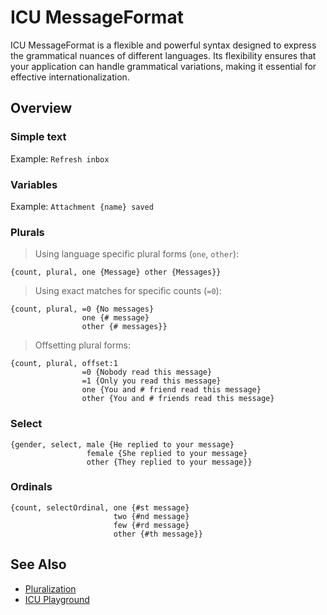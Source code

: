 # ICU MessageFormat

ICU MessageFormat is a flexible and powerful syntax designed to express the grammatical nuances of different languages. Its flexibility ensures that your application can handle grammatical variations, making it essential for effective internationalization.

## Overview

### Simple text

Example: `Refresh inbox`

### Variables

Example: `Attachment {name} saved`

### Plurals

> Using language specific plural forms (`one`, `other`):

```icu-message-format
{count, plural, one {Message} other {Messages}}
```

> Using exact matches for specific counts (`=0`):

```icu-message-format
{count, plural, =0 {No messages}
                one {# message}
                other {# messages}}
```

> Offsetting plural forms:

```icu-message-format
{count, plural, offset:1
                =0 {Nobody read this message}
                =1 {Only you read this message}
                one {You and # friend read this message}
                other {You and # friends read this message}
```

### Select

```icu-message-format
{gender, select, male {He replied to your message}
                 female {She replied to your message}
                 other {They replied to your message}}
```

### Ordinals

```icu-message-format
{count, selectOrdinal, one {#st message}
                       two {#nd message}
                       few {#rd message}
                       other {#th message}}
```

## See Also

- [Pluralization](/docs/guides/plurals.md)
- [ICU Playground](https://format-message.github.io/icu-message-format-for-translators/editor.html)
